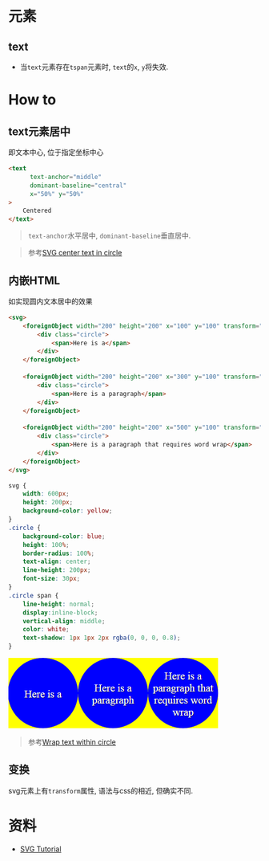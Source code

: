 # 元素

## text

* 当`text`元素存在`tspan`元素时, `text`的`x`, `y`将失效.

# How to

## text元素居中

即文本中心, 位于指定坐标中心

```html
<text 
      text-anchor="middle" 
      dominant-baseline="central" 
      x="50%" y="50%"
>
    Centered
</text>
```

> `text-anchor`水平居中, `dominant-baseline`垂直居中.

> 参考[SVG center text in circle](https://stackoverflow.com/a/60919616/12574399)

## 内嵌HTML

如实现圆内文本居中的效果

```html
<svg>
    <foreignObject width="200" height="200" x="100" y="100" transform="translate(-100,-100)">
        <div class="circle">
            <span>Here is a</span>
        </div>
    </foreignObject>

    <foreignObject width="200" height="200" x="300" y="100" transform="translate(-100,-100)">
        <div class="circle">
            <span>Here is a paragraph</span>
        </div>
    </foreignObject>

    <foreignObject width="200" height="200" x="500" y="100" transform="translate(-100,-100)">
        <div class="circle">
            <span>Here is a paragraph that requires word wrap</span>
        </div>
    </foreignObject>
</svg>
```

```css
svg {
    width: 600px;
    height: 200px;
    background-color: yellow;
}
.circle {
    background-color: blue;
    height: 100%;
    border-radius: 100%;
    text-align: center;
    line-height: 200px;
    font-size: 30px;
}
.circle span {
    line-height: normal;
    display:inline-block;
    vertical-align: middle;
    color: white;
    text-shadow: 1px 1px 2px rgba(0, 0, 0, 0.8);
}
```

![image-20200623114424332](.SVG/image-20200623114424332.png)

> 参考[Wrap text within circle](https://stackoverflow.com/a/30933053/12574399)

## 变换

svg元素上有`transform`属性, 语法与css的相近, 但确实不同.





# 资料

* [SVG Tutorial](http://tutorials.jenkov.com/svg/index.html)